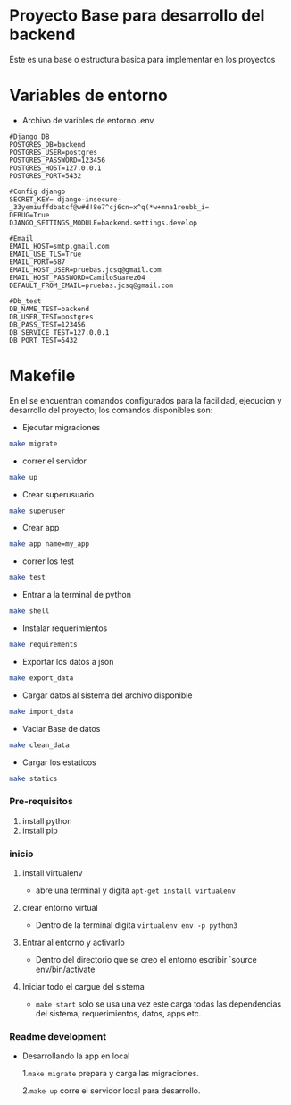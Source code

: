 # Proyecto Base para desarrollo del backend

Este es una base o estructura basica para implementar en los proyectos

# Variables de entorno
* Archivo de varibles de entorno .env
```
#Django DB
POSTGRES_DB=backend
POSTGRES_USER=postgres
POSTGRES_PASSWORD=123456
POSTGRES_HOST=127.0.0.1
POSTGRES_PORT=5432

#Config django
SECRET_KEY= django-insecure-_33yemiuffdbatcf@w#d!8e7^cj6cn=x^q(*w+mna1reubk_i=
DEBUG=True
DJANGO_SETTINGS_MODULE=backend.settings.develop

#Email
EMAIL_HOST=smtp.gmail.com
EMAIL_USE_TLS=True
EMAIL_PORT=587
EMAIL_HOST_USER=pruebas.jcsq@gmail.com
EMAIL_HOST_PASSWORD=CamiloSuarez04
DEFAULT_FROM_EMAIL=pruebas.jcsq@gmail.com

#Db_test
DB_NAME_TEST=backend
DB_USER_TEST=postgres
DB_PASS_TEST=123456
DB_SERVICE_TEST=127.0.0.1
DB_PORT_TEST=5432
```
# Makefile
En el se encuentran comandos configurados para la facilidad, 
ejecucion y desarrollo del proyecto; los comandos 
disponibles son:


* Ejecutar migraciones
``` bash
make migrate
```
* correr el servidor
``` bash
make up
```
* Crear superusuario
``` bash
make superuser
```
* Crear app
``` bash
make app name=my_app
```
* correr los test
``` bash
make test
```
* Entrar a la terminal de python
``` bash
make shell
```
* Instalar requerimientos
``` bash
make requirements
```
* Exportar los datos a json
``` bash
make export_data
```
* Cargar datos al sistema del archivo disponible
``` bash
make import_data
```
* Vaciar Base de datos
``` bash
make clean_data
```

* Cargar los estaticos
``` bash
make statics
```
### Pre-requisitos
1. install python
2. install pip

### inicio 

1. install virtualenv
    * abre una terminal y digita
      `apt-get install virtualenv`
    

2. crear entorno virtual 
    * Dentro de la terminal digita `virtualenv env -p python3`
    

3. Entrar al entorno y activarlo    
    * Dentro del directorio que se creo
      el entorno escribir `source env/bin/activate
      

4. Iniciar todo el cargue del sistema
   * `make start` solo se usa una vez este carga todas
   las dependencias del sistema, requerimientos, datos, apps
     etc.
  
### Readme development
* Desarrollando la app en local

  1.`make migrate` prepara y carga las migraciones.
       
  2.`make up` corre el servidor local para desarrollo.
    
